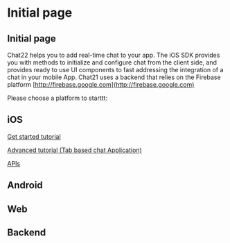 # Initial page

## Initial page

Chat22 helps you to add real-time chat to your app. The iOS SDK provides you with methods to initialize and configure chat from the client side, and provides ready to use UI components to fast addressing the integration of a chat in your mobile App. Chat21 uses a backend that relies on the Firebase platform [http://firebase.google.com](http://firebase.google.com)

Please choose a platform to starttt:

## iOS

[Get started tutorial](https://github.com/chat21/chat21-docs/tree/8ab923d159962acfcaf604579422dfbfd81c7689/ios/get-started-tutorial.md)

[Advanced tutorial \(Tab based chat Application\)](https://github.com/chat21/chat21-docs/tree/8ab923d159962acfcaf604579422dfbfd81c7689/chat21-ios-demo/README.md)

[APIs](https://github.com/chat21/chat21-docs/tree/8ab923d159962acfcaf604579422dfbfd81c7689/ios/api/README.md)

## Android

## Web

## Backend

